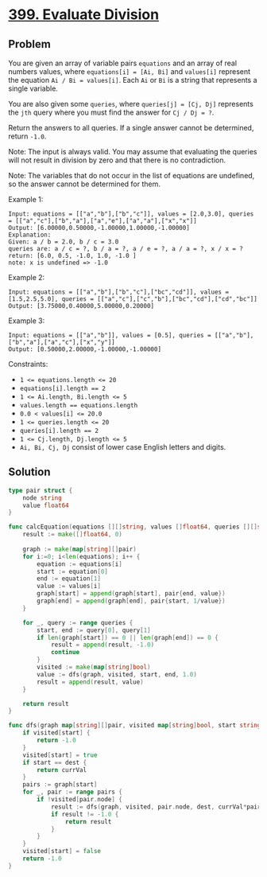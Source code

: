 # [399. Evaluate Division](https://leetcode.com/problems/evaluate-division/)

## Problem

You are given an array of variable pairs `equations` and an array of real numbers values, where `equations[i] = [Ai, Bi]` and `values[i]` represent the equation `Ai / Bi = values[i]`. Each `Ai` or `Bi` is a string that represents a single variable.

You are also given some `queries`, where `queries[j] = [Cj, Dj]` represents the `jth` query where you must find the answer for `Cj / Dj = ?`.

Return the answers to all queries. If a single answer cannot be determined, return `-1.0`.

Note: The input is always valid. You may assume that evaluating the queries will not result in division by zero and that there is no contradiction.

Note: The variables that do not occur in the list of equations are undefined, so the answer cannot be determined for them.

Example 1:

```
Input: equations = [["a","b"],["b","c"]], values = [2.0,3.0], queries = [["a","c"],["b","a"],["a","e"],["a","a"],["x","x"]]
Output: [6.00000,0.50000,-1.00000,1.00000,-1.00000]
Explanation: 
Given: a / b = 2.0, b / c = 3.0
queries are: a / c = ?, b / a = ?, a / e = ?, a / a = ?, x / x = ? 
return: [6.0, 0.5, -1.0, 1.0, -1.0 ]
note: x is undefined => -1.0
```

Example 2:

```
Input: equations = [["a","b"],["b","c"],["bc","cd"]], values = [1.5,2.5,5.0], queries = [["a","c"],["c","b"],["bc","cd"],["cd","bc"]]
Output: [3.75000,0.40000,5.00000,0.20000]
```

Example 3:

```
Input: equations = [["a","b"]], values = [0.5], queries = [["a","b"],["b","a"],["a","c"],["x","y"]]
Output: [0.50000,2.00000,-1.00000,-1.00000]
```

Constraints:

- `1 <= equations.length <= 20`
- `equations[i].length == 2`
- `1 <= Ai.length, Bi.length <= 5`
- `values.length == equations.length`
- `0.0 < values[i] <= 20.0`
- `1 <= queries.length <= 20`
- `queries[i].length == 2`
- `1 <= Cj.length, Dj.length <= 5`
- `Ai, Bi, Cj, Dj` consist of lower case English letters and digits.

## Solution

```go
type pair struct {
    node string
    value float64
}

func calcEquation(equations [][]string, values []float64, queries [][]string) []float64 {
    result := make([]float64, 0)
    
    graph := make(map[string][]pair)
    for i:=0; i<len(equations); i++ {
        equation := equations[i]
        start := equation[0]
        end := equation[1]
        value := values[i]
        graph[start] = append(graph[start], pair{end, value})
        graph[end] = append(graph[end], pair{start, 1/value})
    }

    for _, query := range queries {
        start, end := query[0], query[1]
        if len(graph[start]) == 0 || len(graph[end]) == 0 {
            result = append(result, -1.0)
            continue
        }
        visited := make(map[string]bool)
        value := dfs(graph, visited, start, end, 1.0)
        result = append(result, value)
    }

    return result
}

func dfs(graph map[string][]pair, visited map[string]bool, start string, dest string, currVal float64) float64 {
    if visited[start] {
        return -1.0
    }
    visited[start] = true
    if start == dest {
        return currVal
    }
    pairs := graph[start]
    for _, pair := range pairs {
        if !visited[pair.node] {
            result := dfs(graph, visited, pair.node, dest, currVal*pair.value)
            if result != -1.0 {
                return result
            }
        }
    }
    visited[start] = false
    return -1.0
}
```